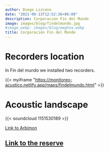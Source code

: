 ```yaml
---
author: Diego Lizcano
date: "2021-09-13T12:52:36+06:00"
description: Corporación Fin del Mundo
image: images/blog/findelmundo.jpg
#image_webp: images/blog/meghna.webp
title: Corporación Fin del Mundo
---
```


# Recorders location

In Fin del mundo we installed two recorders.

{{< myiframe "https://monitoreo-acustico.netlify.app/maps/findelmundo.html" >}}


# Acoustic landscape

{{< soundcloud 1151530189 >}}

[Link to Arbimon](https://arbimon.rfcx.org/project/destinos-awake/visualizer/rec/46073585)

## [Link to the reserve](https://corporacionturisticafindelmundooficial.negocio.site)



